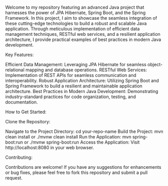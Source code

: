 Welcome to my repository featuring an advanced Java project that harnesses the power of JPA Hibernate, Spring Boot, and the Spring Framework.
In this project, I aim to showcase the seamless integration of these cutting-edge technologies to build a robust and scalable Java application. 
Through meticulous implementation of efficient data management techniques, RESTful web services, and a resilient application architecture, I provide practical examples of best practices in modern Java development.

Key Features:

Efficient Data Management: Leveraging JPA Hibernate for seamless object-relational mapping and database operations.
RESTful Web Services: Implementation of REST APIs for seamless communication and interoperability.
Robust Application Architecture: Utilizing Spring Boot and Spring Framework to build a resilient and maintainable application architecture.
Best Practices in Modern Java Development: Demonstrating industry-standard practices for code organization, testing, and documentation.

How to Get Started:

Clone the Repository:

Navigate to the Project Directory: cd your-repo-name
Build the Project: mvn clean install or ./mvnw clean install
Run the Application: mvn spring-boot:run or ./mvnw spring-boot:run
Access the Application: Visit http://localhost:8080 in your web browser.

Contributing:

Contributions are welcome! If you have any suggestions for enhancements or bug fixes, please feel free to fork this repository and submit a pull request.
